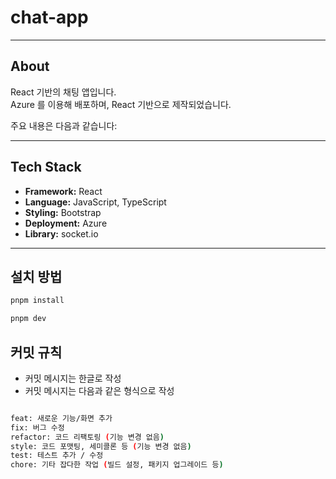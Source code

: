# chat-app

---

## About

React 기반의 채팅 앱입니다.  
Azure 를 이용해 배포하며, React 기반으로 제작되었습니다.

주요 내용은 다음과 같습니다:

---

## Tech Stack

- **Framework:** React
- **Language:** JavaScript, TypeScript
- **Styling:** Bootstrap
- **Deployment:** Azure
- **Library:** socket.io

---

## 설치 방법

```bash
pnpm install
```

```bash
pnpm dev
```

## 커밋 규칙

- 커밋 메시지는 한글로 작성
- 커밋 메시지는 다음과 같은 형식으로 작성

```bash

feat: 새로운 기능/화면 추가
fix: 버그 수정
refactor: 코드 리팩토링 (기능 변경 없음)
style: 코드 포맷팅, 세미콜론 등 (기능 변경 없음)
test: 테스트 추가 / 수정
chore: 기타 잡다한 작업 (빌드 설정, 패키지 업그레이드 등)
```
